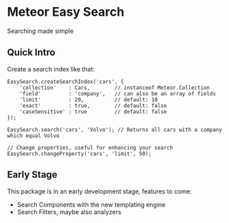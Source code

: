Meteor Easy Search
=====================

Searching made simple

## Quick Intro

Create a search index like that:

```
EasySearch.createSearchIndex('cars', {
    'collection'    : Cars,        // instanceof Meteor.Collection
    'field'         : 'company',   // can also be an array of fields
    'limit'         : 20,          // default: 10
    'exact'         : true,        // default: false
    'caseSensitive' : true         // default: false
});

EasySearch.search('cars', 'Volvo'); // Returns all cars with a company which equal Volvo

// Change properties, useful for enhancing your search
EasySearch.changeProperty('cars', 'limit', 50);
```

## Early Stage

This package is in an early development stage, features to come:

* Search Components with the new templating engine
* Search Filters, maybe also analyzers
